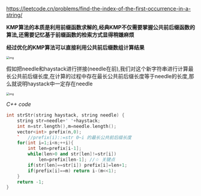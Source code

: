https://leetcode.cn/problems/find-the-index-of-the-first-occurrence-in-a-string/

**KMP算法的本质是利用前缀函数求解的,经典KMP不仅需要掌握公共前后缀函数的算法,还需要记忆基于前缀函数的检索方式显得稍嫌麻烦**

**经过优化的KMP算法可以直接利用公共前后缀数组计算结果**

<img src="https://pic.leetcode.cn/1740296473-gbYwUm-7c0fe30537f16f85be2ab7162a2d2be.jpg" alt="img" style="zoom: 50%;" />

假如把needle和haystack进行拼接(needle在前),我们对这个新字符串进行计算最长公共前后缀长度,在计算的过程中存在最长公共前后缀长度等于needle的长度,那么就说明haystack中一定存在needle

<img src="https://pic.leetcode.cn/1740297024-OUnbsl-5add06fffcbdea409cd40dbe7085a86.jpg" alt="img" style="zoom:50%;" />

*C++ code*

```c++
int strStr(string haystack, string needle) {
    string str=needle+' '+haystack;
    int n=str.length(),m=needle.length();
    vector<int> prefix(n,0);
    `	//prefix(i)::=str 0~i 的最长公共前后缀长度
    for(int i=1;i<n;++i){
        int len=prefix[i-1];
        while(len>0 and str[len]!=str[i]) 
            len=prefix[len-1]; //☆ 关键点
        if(str[len]==str[i]) prefix[i]=len+1;
        if(prefix[i]==m) return i-(m<<1);
    }
    return -1;
}
```

